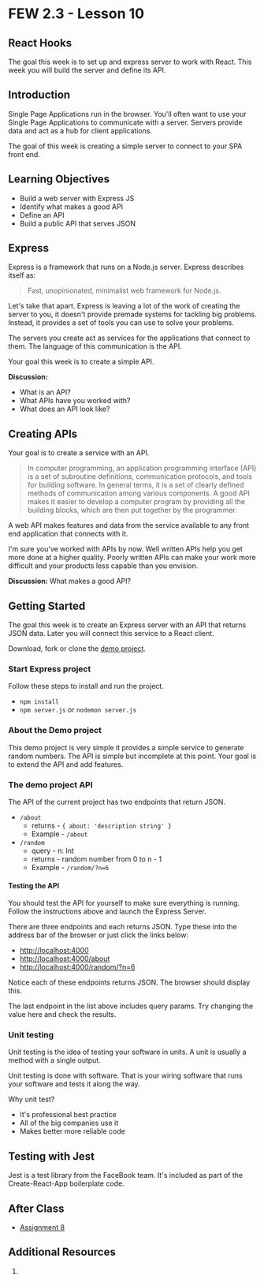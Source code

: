 # FEW 2.3 - Lesson 10

## React Hooks



















The goal this week is to set up and express server to work with React. This week you will build the server and define its API. 

## Introduction

Single Page Applications run in the browser. You'll often want to use your Single Page Applications to communicate with a server. Servers provide data and act as a hub for client applications.

The goal of this week is creating a simple server to connect to your SPA front end. 

## Learning Objectives

- Build a web server with Express JS
- Identify what makes a good API
- Define an API
- Build a public API that serves JSON

## Express

Express is a framework that runs on a Node.js server. Express describes itself as: 

> Fast, unopinionated, minimalist web framework for Node.js. 

Let's take that apart. Express is leaving a lot of the work of creating the server to you, it doesn't provide premade systems for tackling big problems. Instead, it provides a set of tools you can use to solve your problems. 

The servers you create act as services for the applications that connect to them. The language of this communication is the API.

Your goal this week is to create a simple API. 

**Discussion:** 

- What is an API?
- What APIs have you worked with? 
- What does an API look like? 

## Creating APIs

Your goal is to create a service with an API. 

> In computer programming, an application programming interface (API) is a set of subroutine definitions, communication protocols, and tools for building software. In general terms, it is a set of clearly defined methods of communication among various components. A good API makes it easier to develop a computer program by providing all the building blocks, which are then put together by the programmer.

A web API makes features and data from the service available to any front end application that connects with it.

I'm sure you've worked with APIs by now. Well written APIs help you get more done at a higher quality. Poorly written APIs can make your work more difficult and your products less capable than you envision. 

**Discussion:** What makes a good API? 

## Getting Started

The goal this week is to create an Express server with an API that returns JSON data. Later you will connect this service to a React client.

Download, fork or clone the [demo project](https://github.com/Make-School-Labs/react-express-server).

### Start Express project

Follow these steps to install and run the project.

- `npm install`
- `npm server.js` or `nodemon server.js`

### About the Demo project

This demo project is very simple it provides a simple service to generate random numbers. The API is simple but incomplete at this point. Your goal is to extend the API and add features. 

### The demo project API

The API of the current project has two endpoints that return JSON. 

- `/about` 
    - returns - `{ about: 'description string' }`
    - Example - `/about`
- `/random` 
    - query - n: Int
    - returns - random number from 0 to n - 1
    - Example - `/random/?n=6` 

#### Testing the API

You should test the API for yourself to make sure everything is running. Follow the instructions above and launch the Express Server.

There are three endpoints and each returns JSON. Type these into the address bar of the browser or just click the links below: 

- [http://localhost:4000](http://localhost:4000)
- [http://localhost:4000/about](http://localhost:4000/about)
- [http://localhost:4000/random/?n=6](http://localhost:4000/random/?n=6)

Notice each of these endpoints returns JSON. The browser should display this. 

The last endpoint in the list above includes query params. Try changing the value here and check the results. 

### Unit testing 

Unit testing is the idea of testing your software in units. A unit is usually a method with a single output. 

Unit testing is done with software. That is your wiring software that runs your software and tests it along the way. 

Why unit test?

- It's professional best practice
- All of the big companies use it
- Makes better more reliable code

## Testing with Jest

Jest is a test library from the FaceBook team. It's included as part of the Create-React-App boilerplate code. 

## After Class

- [Assignment 8](../Assignments/Assignment-08.md)

## Additional Resources

1. 

